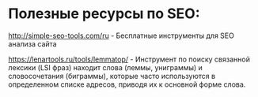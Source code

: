 # Полезные ресурсы по SEO:
http://simple-seo-tools.com/ru - Бесплатные инструменты для SEO анализа сайта

https://lenartools.ru/tools/lemmatop/ - Инструмент по поиску связанной лексики (LSI фраз) находит слова (леммы, униграммы) и словосочетания (биграммы), которые часто используются в определенном списке адресов, приводя их к основной форме слова.

